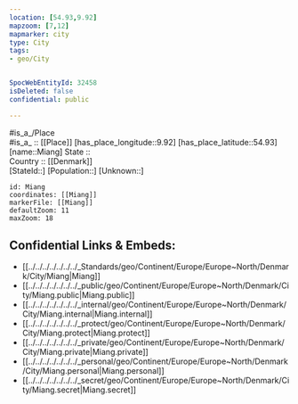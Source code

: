 ```yaml
---
location: [54.93,9.92] 
mapzoom: [7,12] 
mapmarker: city 
type: City
tags:
- geo/City


SpocWebEntityId: 32458
isDeleted: false
confidential: public

---
```

#is_a_/Place  
#is_a_ :: [[Place]] 
[has_place_longitude::9.92] 
[has_place_latitude::54.93] 
[name::Miang] 
State ::  
Country :: [[Denmark]]  
[StateId::] 
[Population::] 
[Unknown::] 


```leaflet
id: Miang
coordinates: [[Miang]] 
markerFile: [[Miang]] 
defaultZoom: 11 
maxZoom: 18
```


## Confidential Links & Embeds: 
- [[../../../../../../../_Standards/geo/Continent/Europe/Europe~North/Denmark/City/Miang|Miang]] 
- [[../../../../../../../_public/geo/Continent/Europe/Europe~North/Denmark/City/Miang.public|Miang.public]] 
- [[../../../../../../../_internal/geo/Continent/Europe/Europe~North/Denmark/City/Miang.internal|Miang.internal]] 
- [[../../../../../../../_protect/geo/Continent/Europe/Europe~North/Denmark/City/Miang.protect|Miang.protect]] 
- [[../../../../../../../_private/geo/Continent/Europe/Europe~North/Denmark/City/Miang.private|Miang.private]] 
- [[../../../../../../../_personal/geo/Continent/Europe/Europe~North/Denmark/City/Miang.personal|Miang.personal]] 
- [[../../../../../../../_secret/geo/Continent/Europe/Europe~North/Denmark/City/Miang.secret|Miang.secret]] 
